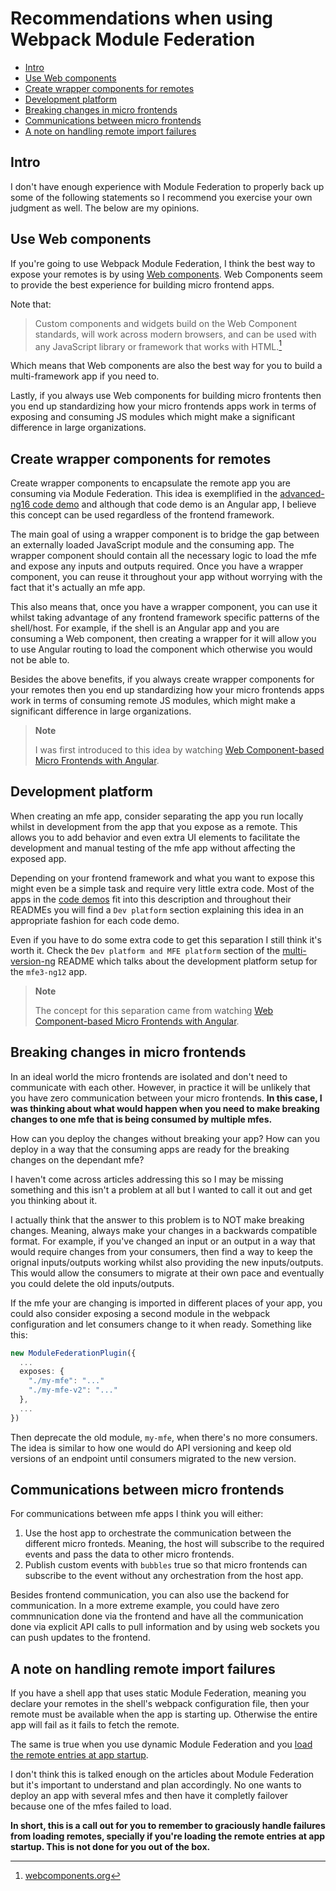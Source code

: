 # Recommendations when using Webpack Module Federation

- [Intro](#intro)
- [Use Web components](#use-web-components)
- [Create wrapper components for remotes](#create-wrapper-components-for-remotes)
- [Development platform](#development-platform)
- [Breaking changes in micro frontends](#breaking-changes-in-micro-frontends)
- [Communications between micro frontends](#communications-between-micro-frontends)
- [A note on handling remote import failures](#a-note-on-handling-remote-import-failures)


## Intro

I don't have enough experience with Module Federation to properly back up some of the following statements so I recommend you exercise your own judgment as well. The below are my opinions.

## Use Web components

If you're going to use Webpack Module Federation, I think the best way to expose your remotes is by using [Web components](https://www.webcomponents.org/introduction). Web Components seem to provide the best experience for building micro frontend apps.

Note that:
> Custom components and widgets build on the Web Component standards, will work across modern browsers, and can be used with any JavaScript library or framework that works with HTML.[^2]
>

[^2]: [webcomponents.org](https://www.webcomponents.org/introduction)

Which means that Web components are also the best way for you to build a multi-framework app if you need to.

Lastly, if you always use Web components for building micro frontents then you end up standardizing how your micro frontends apps work in terms of exposing and consuming JS modules which might make a significant difference in large organizations.

## Create wrapper components for remotes

Create wrapper components to encapsulate the remote app you are consuming via Module Federation. This idea is exemplified in the [advanced-ng16 code demo](/code-demos/advanced-ng16/README.md#how-to-structure-your-micro-frontends) and although that code demo is an Angular app, I believe this concept can be used regardless of the frontend framework.

The main goal of using a wrapper component is to bridge the gap between an externally loaded JavaScript module and the consuming app. The wrapper component should contain all the necessary logic to load the mfe and expose any inputs and outputs required. Once you have a wrapper component, you can reuse it throughout your app without worrying with the fact that it's actually an mfe app.

This also means that, once you have a wrapper component, you can use it whilst taking advantage of any frontend framework specific patterns of the shell/host. For example, if the shell is an Angular app and you are consuming a Web component, then creating a wrapper for it will allow you to use Angular routing to load the component which otherwise you would not be able to. 

Besides the above benefits, if you always create wrapper components for your remotes then you end up standardizing how your micro frontends apps work in terms of consuming remote JS modules, which might make a significant difference in large organizations.

> **Note**
>
> I was first introduced to this idea by watching [Web Component-based Micro Frontends with Angular](https://www.youtube.com/watch?v=ee17YczpCpU).
>

## Development platform

When creating an mfe app, consider separating the app you run locally whilst in development from the app that you expose as a remote. This allows you to add behavior and even extra UI elements to facilitate the development and manual testing of the mfe app without affecting the exposed app.

Depending on your frontend framework and what you want to expose this might even be a simple task and require very little extra code. Most of the apps in the [code demos](/README.md#code-demos) fit into this description and throughout their READMEs you will find a `Dev platform` section explaining this idea in an appropriate fashion for each code demo.

Even if you have to do some extra code to get this separation I still think it's worth it. Check the `Dev platform and MFE platform` section of the [multi-version-ng](/code-demos/multi-version-ng/README.md#dev-platform-and-mfe-platform) README which talks about the development platform setup for the `mfe3-ng12` app.

> **Note**
>
> The concept for this separation came from watching [Web Component-based Micro Frontends with Angular](https://www.youtube.com/watch?v=ee17YczpCpU).
> 

## Breaking changes in micro frontends

In an ideal world the micro frontends are isolated and don't need to communicate with each other. However, in practice it will be unlikely that you have zero communication between your micro frontends. **In this case, I was thinking about what would happen when you need to make breaking changes to one mfe that is being consumed by multiple mfes.**

How can you deploy the changes without breaking your app? How can you deploy in a way that the consuming apps are ready for the breaking changes on the dependant mfe?

I haven't come across articles addressing this so I may be missing something and this isn't a problem at all but I wanted to call it out and get you thinking about it.

I actually think that the answer to this problem is to NOT make breaking changes. Meaning, always make your changes in a backwards compatible format. For example, if you've changed an input or an output in a way that would require changes from your consumers, then find a way to keep the orignal inputs/outputs working whilst also providing the new inputs/outputs. This would allow the consumers to migrate at their own pace and eventually you could delete the old inputs/outputs.

If the mfe your are changing is imported in different places of your app, you could also consider exposing a second module in the webpack configuration and let consumers change to it when ready. Something like this:

```ts
new ModuleFederationPlugin({
  ...
  exposes: {
    "./my-mfe": "..."
    "./my-mfe-v2": "..."
  },
  ...
})
```

Then deprecate the old module, `my-mfe`, when there's no more consumers. The idea is similar to how one would do API versioning and keep old versions of an endpoint until consumers migrated to the new version.

## Communications between micro frontends

For communications between mfe apps I think you will either:

1) Use the host app to orchestrate the communication between the different micro fronteds. Meaning, the host will subscribe to the required events and pass the data to other micro frontends.  
2) Publish custom events with `bubbles` true so that micro frontends can subscribe to the event without any orchestration from the host app.

Besides frontend communication, you can also use the backend for communication. In a more extreme example, you could have zero commnunication done via the frontend and have all the communication done via explicit API calls to pull information and by using web sockets you can push updates to the frontend. 

## A note on handling remote import failures

If you have a shell app that uses static Module Federation, meaning you declare your remotes in the shell's webpack configuration file, then your remote must be available when the app is starting up. Otherwise the entire app will fail as it fails to fetch the remote.

The same is true when you use dynamic Module Federation and you [load the remote entries at app startup](/docs/shared.md#improve-resolution-of-shared-dependencies-when-using-dynamic-module-federation).

I don't think this is talked enough on the articles about Module Federation but it's important to understand and plan accordingly. No one wants to deploy an app with several mfes and then have it completly failover because one of the mfes failed to load.

**In short, this is a call out for you to remember to graciously handle failures from loading remotes, specially if you're loading the remote entries at app startup. This is not done for you out of the box.**
